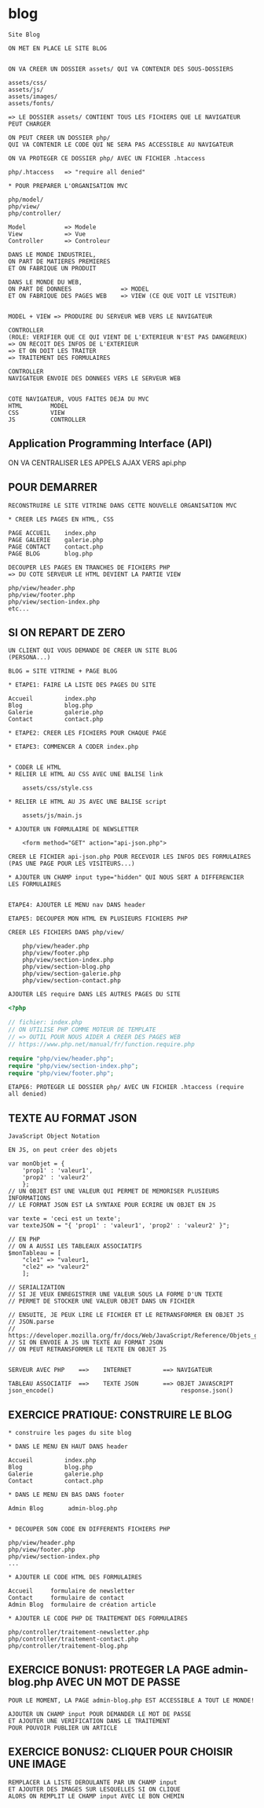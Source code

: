 # blog

    Site Blog

    ON MET EN PLACE LE SITE BLOG


    ON VA CREER UN DOSSIER assets/ QUI VA CONTENIR DES SOUS-DOSSIERS

    assets/css/
    assets/js/
    assets/images/
    assets/fonts/

    => LE DOSSIER assets/ CONTIENT TOUS LES FICHIERS QUE LE NAVIGATEUR PEUT CHARGER

    ON PEUT CREER UN DOSSIER php/
    QUI VA CONTENIR LE CODE QUI NE SERA PAS ACCESSIBLE AU NAVIGATEUR

    ON VA PROTEGER CE DOSSIER php/ AVEC UN FICHIER .htaccess

    php/.htaccess   => "require all denied"

    * POUR PREPARER L'ORGANISATION MVC

    php/model/
    php/view/
    php/controller/

    Model           => Modele
    View            => Vue
    Controller      => Controleur

    DANS LE MONDE INDUSTRIEL, 
    ON PART DE MATIERES PREMIERES 
    ET ON FABRIQUE UN PRODUIT

    DANS LE MONDE DU WEB, 
    ON PART DE DONNEES              => MODEL
    ET ON FABRIQUE DES PAGES WEB    => VIEW (CE QUE VOIT LE VISITEUR)


    MODEL + VIEW => PRODUIRE DU SERVEUR WEB VERS LE NAVIGATEUR

    CONTROLLER
    (ROLE: VERIFIER QUE CE QUI VIENT DE L'EXTERIEUR N'EST PAS DANGEREUX)
    => ON RECOIT DES INFOS DE L'EXTERIEUR 
    => ET ON DOIT LES TRAITER
    => TRAITEMENT DES FORMULAIRES

    CONTROLLER
    NAVIGATEUR ENVOIE DES DONNEES VERS LE SERVEUR WEB


    COTE NAVIGATEUR, VOUS FAITES DEJA DU MVC
    HTML        MODEL
    CSS         VIEW
    JS          CONTROLLER



## Application Programming Interface (API)

ON VA CENTRALISER LES APPELS AJAX VERS api.php


## POUR DEMARRER

    RECONSTRUIRE LE SITE VITRINE DANS CETTE NOUVELLE ORGANISATION MVC

    * CREER LES PAGES EN HTML, CSS

    PAGE ACCUEIL    index.php
    PAGE GALERIE    galerie.php
    PAGE CONTACT    contact.php
    PAGE BLOG       blog.php

    DECOUPER LES PAGES EN TRANCHES DE FICHIERS PHP
    => DU COTE SERVEUR LE HTML DEVIENT LA PARTIE VIEW

    php/view/header.php
    php/view/footer.php
    php/view/section-index.php
    etc...


## SI ON REPART DE ZERO

    UN CLIENT QUI VOUS DEMANDE DE CREER UN SITE BLOG
    (PERSONA...)

    BLOG = SITE VITRINE + PAGE BLOG

    * ETAPE1: FAIRE LA LISTE DES PAGES DU SITE

    Accueil         index.php
    Blog            blog.php
    Galerie         galerie.php
    Contact         contact.php

    * ETAPE2: CREER LES FICHIERS POUR CHAQUE PAGE

    * ETAPE3: COMMENCER A CODER index.php


    * CODER LE HTML
    * RELIER LE HTML AU CSS AVEC UNE BALISE link

        assets/css/style.css

    * RELIER LE HTML AU JS AVEC UNE BALISE script

        assets/js/main.js

    * AJOUTER UN FORMULAIRE DE NEWSLETTER

        <form method="GET" action="api-json.php">

    CREER LE FICHIER api-json.php POUR RECEVOIR LES INFOS DES FORMULAIRES
    (PAS UNE PAGE POUR LES VISITEURS...)

    * AJOUTER UN CHAMP input type="hidden" QUI NOUS SERT A DIFFERENCIER LES FORMULAIRES


    ETAPE4: AJOUTER LE MENU nav DANS header

    ETAPE5: DECOUPER MON HTML EN PLUSIEURS FICHIERS PHP

    CREER LES FICHIERS DANS php/view/

        php/view/header.php
        php/view/footer.php
        php/view/section-index.php
        php/view/section-blog.php
        php/view/section-galerie.php
        php/view/section-contact.php

    AJOUTER LES require DANS LES AUTRES PAGES DU SITE

```php
<?php

// fichier: index.php
// ON UTILISE PHP COMME MOTEUR DE TEMPLATE
// => OUTIL POUR NOUS AIDER A CREER DES PAGES WEB
// https://www.php.net/manual/fr/function.require.php

require "php/view/header.php";
require "php/view/section-index.php";
require "php/view/footer.php";

```

    ETAPE6: PROTEGER LE DOSSIER php/ AVEC UN FICHIER .htaccess (require all denied)



## TEXTE AU FORMAT JSON

    JavaScript Object Notation

    EN JS, on peut créer des objets

    var monObjet = { 
        'prop1' : 'valeur1', 
        'prop2' : 'valeur2' 
        };
    // UN OBJET EST UNE VALEUR QUI PERMET DE MEMORISER PLUSIEURS INFORMATIONS
    // LE FORMAT JSON EST LA SYNTAXE POUR ECRIRE UN OBJET EN JS

    var texte = 'ceci est un texte';
    var texteJSON = "{ 'prop1' : 'valeur1', 'prop2' : 'valeur2' }";

    // EN PHP
    // ON A AUSSI LES TABLEAUX ASSOCIATIFS
    $monTableau = [ 
        "cle1" => "valeur1, 
        "cle2" => "valeur2" 
        ];

    // SERIALIZATION
    // SI JE VEUX ENREGISTRER UNE VALEUR SOUS LA FORME D'UN TEXTE
    // PERMET DE STOCKER UNE VALEUR OBJET DANS UN FICHIER

    // ENSUITE, JE PEUX LIRE LE FICHIER ET LE RETRANSFORMER EN OBJET JS
    // JSON.parse
    // https://developer.mozilla.org/fr/docs/Web/JavaScript/Reference/Objets_globaux/JSON/parse
    // SI ON ENVOIE A JS UN TEXTE AU FORMAT JSON
    // ON PEUT RETRANSFORMER LE TEXTE EN OBJET JS


    SERVEUR AVEC PHP    ==>    INTERNET         ==> NAVIGATEUR

    TABLEAU ASSOCIATIF  ==>    TEXTE JSON       ==> OBJET JAVASCRIPT
    json_encode()                                    response.json()



## EXERCICE PRATIQUE: CONSTRUIRE LE BLOG

    * construire les pages du site blog

    * DANS LE MENU EN HAUT DANS header

    Accueil         index.php
    Blog            blog.php
    Galerie         galerie.php
    Contact         contact.php

    * DANS LE MENU EN BAS DANS footer

    Admin Blog       admin-blog.php


    * DECOUPER SON CODE EN DIFFERENTS FICHIERS PHP

    php/view/header.php
    php/view/footer.php
    php/view/section-index.php
    ...

    * AJOUTER LE CODE HTML DES FORMULAIRES

    Accueil     formulaire de newsletter
    Contact     formulaire de contact
    Admin Blog  formulaire de création article

    * AJOUTER LE CODE PHP DE TRAITEMENT DES FORMULAIRES

    php/controller/traitement-newsletter.php
    php/controller/traitement-contact.php
    php/controller/traitement-blog.php



## EXERCICE BONUS1: PROTEGER LA PAGE admin-blog.php AVEC UN MOT DE PASSE

    POUR LE MOMENT, LA PAGE admin-blog.php EST ACCESSIBLE A TOUT LE MONDE!

    AJOUTER UN CHAMP input POUR DEMANDER LE MOT DE PASSE 
    ET AJOUTER UNE VERIFICATION DANS LE TRAITEMENT
    POUR POUVOIR PUBLIER UN ARTICLE


## EXERCICE BONUS2: CLIQUER POUR CHOISIR UNE IMAGE

    REMPLACER LA LISTE DEROULANTE PAR UN CHAMP input
    ET AJOUTER DES IMAGES SUR LESQUELLES SI ON CLIQUE
    ALORS ON REMPLIT LE CHAMP input AVEC LE BON CHEMIN

